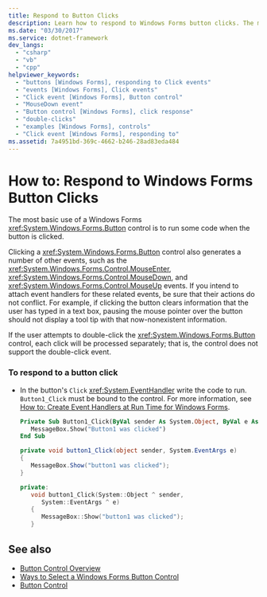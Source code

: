 ```yaml
---
title: Respond to Button Clicks
description: Learn how to respond to Windows Forms button clicks. The most basic use of a Windows Forms Button control is to run some code when the button is clicked.
ms.date: "03/30/2017"
ms.service: dotnet-framework
dev_langs: 
  - "csharp"
  - "vb"
  - "cpp"
helpviewer_keywords: 
  - "buttons [Windows Forms], responding to Click events"
  - "events [Windows Forms], Click events"
  - "Click event [Windows Forms], Button control"
  - "MouseDown event"
  - "Button control [Windows Forms], click response"
  - "double-clicks"
  - "examples [Windows Forms], controls"
  - "Click event [Windows Forms], responding to"
ms.assetid: 7a4951bd-369c-4662-b246-28ad83eda484
---
```

# How to: Respond to Windows Forms Button Clicks

The most basic use of a Windows Forms <xref:System.Windows.Forms.Button> control is to run some code when the button is clicked.  
  
 Clicking a <xref:System.Windows.Forms.Button> control also generates a number of other events, such as the <xref:System.Windows.Forms.Control.MouseEnter>, <xref:System.Windows.Forms.Control.MouseDown>, and <xref:System.Windows.Forms.Control.MouseUp> events. If you intend to attach event handlers for these related events, be sure that their actions do not conflict. For example, if clicking the button clears information that the user has typed in a text box, pausing the mouse pointer over the button should not display a tool tip with that now-nonexistent information.  
  
 If the user attempts to double-click the <xref:System.Windows.Forms.Button> control, each click will be processed separately; that is, the control does not support the double-click event.  
  
### To respond to a button click  
  
- In the button's `Click` <xref:System.EventHandler> write the code to run. `Button1_Click` must be bound to the control. For more information, see [How to: Create Event Handlers at Run Time for Windows Forms](how-to-add-an-event-handler.md#handle-an-event-at-runtime).  
  
    ```vb  
    Private Sub Button1_Click(ByVal sender As System.Object, ByVal e As System.EventArgs) Handles Button1.Click  
       MessageBox.Show("Button1 was clicked")  
    End Sub  
    ```  
  
    ```csharp  
    private void button1_Click(object sender, System.EventArgs e)  
    {  
       MessageBox.Show("button1 was clicked");  
    }  
    ```  
  
    ```cpp  
    private:  
       void button1_Click(System::Object ^ sender,  
          System::EventArgs ^ e)  
       {  
          MessageBox::Show("button1 was clicked");  
       }  
    ```  
  
## See also

- [Button Control Overview](button-control-overview-windows-forms.md)
- [Ways to Select a Windows Forms Button Control](ways-to-select-a-windows-forms-button-control.md)
- [Button Control](button-control-windows-forms.md)
